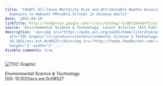 ```yaml
---
title: '[ASAP] All-Cause Mortality Risk and Attributable Deaths Associated with Long-Term
  Exposure to Ambient PM<sub>2.5</sub> in Chinese Adults'
date: '2021-04-19'
linkTitle: http://feedproxy.google.com/~r/acs/esthag/~3/QOJI04oUnfI/acs.est.0c08527
source: 'Environmental Science & Technology: Latest Articles (ACS Publications)'
description: '<p><img src="https://pubs.acs.org/na101/home/literatum/publisher/achs/journals/content/esthag/0/esthag.ahead-of-print/acs.est.0c08527/20210416/images/medium/es0c08527_0005.gif"
  alt="TOC Graphic"/></p><div><cite>Environmental Science & Technology</cite></div><div>DOI:
  10.1021/acs.est.0c08527</div><img src="http://feeds.feedburner.com/~r/acs/esthag/~4/QOJI04oUnfI"
  height="1" width="1" ...'
disable_comments: true
---
```

<p><img src="https://pubs.acs.org/na101/home/literatum/publisher/achs/journals/content/esthag/0/esthag.ahead-of-print/acs.est.0c08527/20210416/images/medium/es0c08527_0005.gif" alt="TOC Graphic"/></p><div><cite>Environmental Science & Technology</cite></div><div>DOI: 10.1021/acs.est.0c08527</div><img src="http://feeds.feedburner.com/~r/acs/esthag/~4/QOJI04oUnfI" height="1" width="1" ...